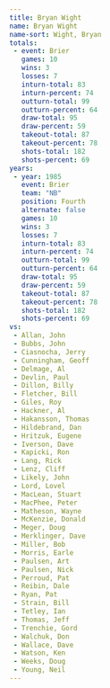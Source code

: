 ```yaml
---
title: Bryan Wight
name: Bryan Wight
name-sort: Wight, Bryan
totals:
 - event: Brier
   games: 10
   wins: 3
   losses: 7
   inturn-total: 83
   inturn-percent: 74
   outturn-total: 99
   outturn-percent: 64
   draw-total: 95
   draw-percent: 59
   takeout-total: 87
   takeout-percent: 78
   shots-total: 182
   shots-percent: 69
years:
 - year: 1985
   event: Brier
   team: "NB"
   position: Fourth
   alternate: false
   games: 10
   wins: 3
   losses: 7
   inturn-total: 83
   inturn-percent: 74
   outturn-total: 99
   outturn-percent: 64
   draw-total: 95
   draw-percent: 59
   takeout-total: 87
   takeout-percent: 78
   shots-total: 182
   shots-percent: 69
vs:
 - Allan, John
 - Bubbs, John
 - Ciasnocha, Jerry
 - Cunningham, Geoff
 - Delmage, Al
 - Devlin, Paul
 - Dillon, Billy
 - Fletcher, Bill
 - Giles, Roy
 - Hackner, Al
 - Hakansson, Thomas
 - Hildebrand, Dan
 - Hritzuk, Eugene
 - Iverson, Dave
 - Kapicki, Ron
 - Lang, Rick
 - Lenz, Cliff
 - Likely, John
 - Lord, Lovel
 - MacLean, Stuart
 - MacPhee, Peter
 - Matheson, Wayne
 - McKenzie, Donald
 - Meger, Doug
 - Merklinger, Dave
 - Miller, Bob
 - Morris, Earle
 - Paulsen, Art
 - Paulsen, Nick
 - Perroud, Pat
 - Reibin, Dale
 - Ryan, Pat
 - Strain, Bill
 - Tetley, Ian
 - Thomas, Jeff
 - Trenchie, Gord
 - Walchuk, Don
 - Wallace, Dave
 - Watson, Ken
 - Weeks, Doug
 - Young, Neil
---
```

